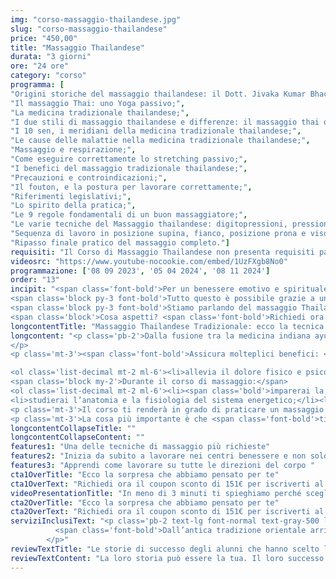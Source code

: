 ```yaml
---
img: "corso-massaggio-thailandese.jpg"
slug: "corso-massaggio-thailandese"
price: "450,00"
title: "Massaggio Thailandese"
durata: "3 giorni"
ore: "24 ore"
category: "corso"
programma: [
"Origini storiche del massaggio thailandese: il Dott. Jivaka Kumar Bhacca;",
"Il massaggio Thai: uno Yoga passivo;",
"La medicina tradizionale thailandese;",
"I due stili di massaggio thailandese e differenze: il massaggio thai del Sud (Wat Pho) e quello del Nord (Chiang Mai);",
"I 10 sen, i meridiani della medicina tradizionale thailandese;",
"Le cause delle malattie nella medicina tradizionale thailandese;",
"Massaggio e respirazione;",
"Come eseguire correttamente lo stretching passivo;",
"I benefici del massaggio tradizionale thailandese;",
"Precauzioni e controindicazioni;",
"Il fouton, e la postura per lavorare correttamente;",
"Riferimenti legislativi;",
"Lo spirito della pratica;",
"Le 9 regole fondamentali di un buon massaggiatore;",
"Le varie tecniche del Massaggio thailandese: digitopressioni, pressioni palmari, gomito, ginocchio, piede, mobilizzazioni articolari, stretching passivo;",
"Sequenza di lavoro in posizione supina, fianco, posizione prona e viso;",
"Ripasso finale pratico del massaggio completo."]
requisiti: "Il Corso di Massaggio Thailandese non presenta requisiti particolari ed è aperto a tutti."
videosrc: "https://www.youtube-nocookie.com/embed/1UzFXgb8No0"
programmazione: ['08 09 2023', '05 04 2024', '08 11 2024']    
order: "13"
incipit: "<span class='font-bold'>Per un benessere emotivo e spirituale.</span> Per un recupero fisico migliore post attività sportiva. <span class='font-bold'>Per favorire il flusso dell’energia vitale nel corpo.</span>
<span class='block py-3 font-bold'>Tutto questo è possibile grazie a una delle tecniche di massaggio più antiche al mondo.</span>
<span class='block py-3 font-bold'>Stiamo parlando del massaggio Thailandese Tradizionale.</span>
<span class='block'>Cosa aspetti? <span class='font-bold'>Richiedi ora info sul nostro corso!</span></span>"
longcontentTitle: "Massaggio Thailandese Tradizionale: ecco la tecnica di massaggio più antica"            
longcontent: "<p class='pb-2'>Dalla fusione tra la medicina indiana ayurvedica, la medicina tradizionale cinese e la pratica dello yoga nasce il massaggio thailandese.<span class='font-bold'> Chiamato anche Nuad Bo Rarn, è una tecnica antica che si basa sulla stimolazione dei meridiani energetici e delle linee sen</span>  per favorire il flusso dell’energia vitale nel corpo. 
</p> 
<p class='mt-3'><span class='font-bold'>Assicura molteplici benefici: </span></p>

<ol class='list-decimal mt-2 ml-6'><li>allevia il dolore fisico e psicofisico;</li><li>rilassa la muscolatura;</li><li>riduce lo stress e le tensioni;</li><li>armonizza le emozioni e le energie;</li><li>migliora la circolazione sanguigna e linfatica;</li><li>aumenta la flessibilità e l’elasticità del corpo.</li></ol><p class='mt-2'>Si esegue senza l’uso di olio, combina diverse manovre, come pressioni, sfioramenti, impastamenti, stiramenti, rotazioni, che vengono applicate con le mani, i pollici, i gomiti, le ginocchia e i piedi del massaggiatore.</p>
<span class='block my-2'>Durante il corso di massaggio:</span>
<ol class='list-decimal mt-2 ml-6'><li><span class='bold'>imparerai la teoria e la pratica del massaggio thailandese tradizionale;</span></li>
<li>studierai l’anatomia e la fisiologia del sistema energetico;</li><li><span class='font-bold'>approfondirai le tecniche di manipolazione con le mani e le altre parti del corpo. </span></li></ol>
<p class='mt-3'>Il corso ti renderà in grado di praticare un massaggio thailandese tradizionale efficace e sicuro, ottenendo un’azione preventiva e curativa su tutto il sistema connettivo.</p>
<p class='mt-3'>La cosa più importante è che <span class='font-bold'>ti aprirà tantissime opportunità lavorative essendo una delle tecniche di massaggio più richieste nei centri benessere, nei centri termali e dai clienti</span> alla ricerca di benessere e armonia.</p>"
longcontentCollapseTitle: ""
longcontentCollapseContent: ""
features1: "Una delle tecniche di massaggio più richieste"
features2: "Inizia da subito a lavorare nei centri benessere e non solo"
features3: "Apprendi come lavorare su tutte le direzioni del corpo "  
cta1OverTitle: "Ecco la sorpresa che abbiamo pensato per te"
cta1OverText: "Richiedi ora il coupon sconto di 151€ per iscriverti al corso di massaggio thailandese tradizionale"
videoPresentationTitle: "In meno di 3 minuti ti spieghiamo perché scegliere il corso di massaggio thailandese tradizionale"
cta2OverTitle: "Ecco la sorpresa che abbiamo pensato per te"
cta2OverText: "Richiedi ora il coupon sconto di 151€ per iscriverti al corso di massaggio thailandese tradizionale"
serviziInclusiText: "<p class='pb-2 text-lg font-normal text-gray-500 lg:text-xl sm:px-16 lg:px-48 text-justify'>
          <span class='font-bold'>Dall’antica tradizione orientale arriva la tecnica di massaggio thailandese</span> che dona benessere ed energia al corpo e alla mente. Cosa aspetti? <span class='font-bold'>Apprendi subito questa tecnica, amplia la tua formazione e lavora nel mondo del benessere.</span>
        </p>"
reviewTextTitle: "Le storie di successo degli alunni che hanno scelto la nostra scuola di massaggio"        
reviewTextContent: "La loro storia può essere la tua. Il loro successo puoi ottenerlo anche tu.<span class='block py-2'>Cosa aspetti? Scegli anche tu di essere finalmente felice del lavoro che scegli.</span>" 
---
```

